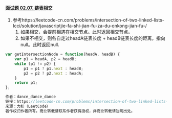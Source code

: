 #### [面试题 02.07. 链表相交](https://leetcode-cn.com/problems/intersection-of-two-linked-lists-lcci/)

1. 参考https://leetcode-cn.com/problems/intersection-of-two-linked-lists-lcci/solution/javascriptjie-fa-shi-jian-fu-za-du-onkong-jian-fu-/
   1. 如果相交，会提前相遇在相交节点。此时返回相交节点。
   2. 如果不相交，则各自走过headA链表长度 + headB链表长度的距离，指向null。此时返回null.

```js
var getIntersectionNode = function(headA, headB) {
    var p1 = headA, p2 = headB;
    while (p1 != p2) {
        p1 = p1 ? p1.next : headB;
        p2 = p2 ? p2.next : headA;
    }
    return p1;
};

作者：dance_dance_dance
链接：https://leetcode-cn.com/problems/intersection-of-two-linked-lists-lcci/solution/javascriptjie-fa-shi-jian-fu-za-du-onkong-jian-fu-/
来源：力扣（LeetCode）
著作权归作者所有。商业转载请联系作者获得授权，非商业转载请注明出处。
```

